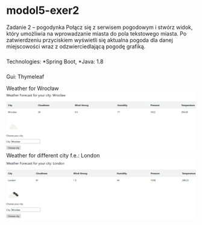 # modol5-exer2
Zadanie 2 – pogodynka
Połącz się z serwisem pogodowym i stwórz widok, który umożliwia na wprowadzanie miasta do pola tekstowego miasta. 
Po zatwierdzeniu przyciskiem wyświetli się aktualna pogoda dla danej miejscowości wraz z odzwierciedlającą pogodę grafiką.

###
Technologies:
*Spring Boot,
*Java: 1.8

#####
Gui:
Thymeleaf

Weather for Wrocław
![snapshot](https://github.com/Iwona007/modol5-exer2/blob/feature1/snapshot/Weather-frontend.PNG)
Weather for different city f.e.: London
![snapshot](https://github.com/Iwona007/modol5-exer2/blob/feature1/snapshot/WeatherForLondon.PNG)

